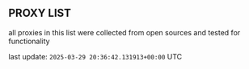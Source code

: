 ## PROXY LIST

all proxies in this list were collected from open sources and tested for functionality

last update: `2025-03-29 20:36:42.131913+00:00` UTC